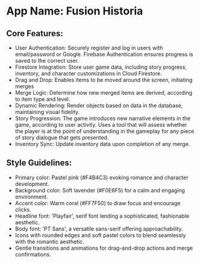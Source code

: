 # **App Name**: Fusion Historia

## Core Features:

- User Authentication: Securely register and log in users with email/password or Google. Firebase Authentication ensures progress is saved to the correct user.
- Firestore Integration: Store user game data, including story progress, inventory, and character customizations in Cloud Firestore.
- Drag and Drop: Enables items to be moved around the screen, initiating merges
- Merge Logic: Determine how new merged items are derived, according to item type and level.
- Dynamic Rendering: Render objects based on data in the database, maintaining visual fidelity.
- Story Progression: The game introduces new narrative elements in the game, according to user activity. Uses a tool that will assess whether the player is at the point of understanding in the gameplay for any piece of story dialogue that gets presented.
- Inventory Sync: Update inventory data upon completion of any merge.

## Style Guidelines:

- Primary color: Pastel pink (#F4B4C3) evoking romance and character development.
- Background color: Soft lavender (#F0E6F5) for a calm and engaging environment.
- Accent color: Warm coral (#FF7F50) to draw focus and encourage clicks.
- Headline font: 'Playfair', serif font lending a sophisticated, fashionable aesthetic.
- Body font: 'PT Sans', a versatile sans-serif offering approachability.
- Icons with rounded edges and soft pastel colors to blend seamlessly with the romantic aesthetic.
- Gentle transitions and animations for drag-and-drop actions and merge confirmations.